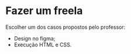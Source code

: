 # Fazer um freela

Escolher um dos casos propostos pelo professor:
  - Design no figma;
  - Execução HTML e CSS.
